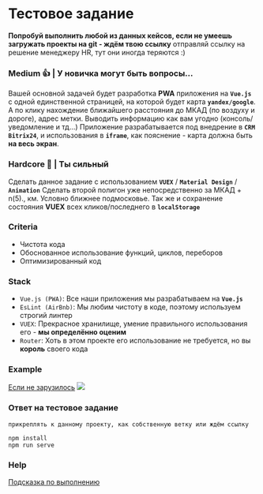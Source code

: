 # Тестовое задание

**Попробуй выполнить любой из данных кейсов, если не умеешь загружать проекты на git - ждём твою ссылку**
отправляй ссылку на решение менеджеру HR, тут они иногда теряются :)
 
### Medium 👍 | У новичка могут быть вопросы...
Вашей основной задачей будет разработка **PWA** приложения на **`Vue.js`** с одной единственной страницей,
на которой будет карта **`yandex/google`**. А по клику нахождение ближайшего расстояния до МКАД (по воздуху и дороге),
адрес метки. Выводить информацию как вам угодно (консоль/уведомление и тд...)
Приложение разрабатывается под внедрение в **`CRM Bitrix24`**, и использования в **`iframe`**, как пояснение - карта
должна быть **на весь экран**.

### Hardcore 💪 | Ты сильный
Сделать данное задание с использованием **`VUEX`** / **`Material Design`** / **`Animation`**
Сделать второй полигон уже непосредственно за МКАД + n(5)., км. Условно ближнее подмосковье.
Так же и сохранение состояния **VUEX** всех кликов/последнего в **`localStorage`**

### Criteria
- Чистота кода
- Обоснованное использование функций, циклов, переборов
- Оптимизированный код

### Stack
- `Vue.js (PWA)`: Все наши приложения мы разрабатываем на **`Vue.js`**
- `EsLint (AirBnb)`: Мы любим чистоту в коде, поэтому используем строгий линтер
- `VUEX`: Прекрасное хранилище, умение правильного использования его - **мы определённо оценим**
- `Router`: Хоть в этом проекте его использование не требуется, но вы **король** своего кода

### Example
[Если не зарузилось](readme/u89mfqbYKV.gif)
[![](readme/u89mfqbYKV.gif)](readme/u89mfqbYKV.gif)

### Ответ на тестовое задание
`прикреплять к данному проекту, как собственную ветку или ждём ссылку`
```
npm install
npm run serve
```

### Help
[Подсказка по выполнению](/readme/Help.md)
